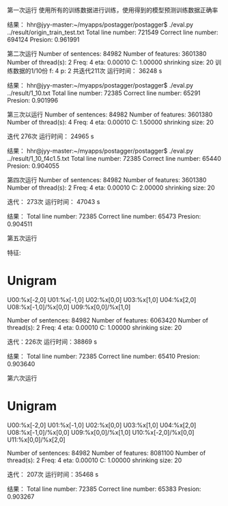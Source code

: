 第一次运行
使用所有的训练数据进行训练，使用得到的模型预测训练数据正确率

结果：
hhr@jyy-master:~/myapps/postagger/postagger$ ./eval.py ../result/origin_train_test.txt 
Total line number: 721549
Correct line number: 694124
Presion: 0.961991


第二次运行
Number of sentences: 84982
Number of features:  3601380
Number of thread(s): 2
Freq:                4
eta:                 0.00010
C:                   1.00000
shrinking size:      20
训练数据的1/10份
f: 4
p: 2
共迭代211次
运行时间： 36248 s

结果：
hhr@jyy-master:~/myapps/postagger/postagger$ ./eval.py ../result/1_10.txt 
Total line number: 72385
Correct line number: 65291
Presion: 0.901996


第三次以运行
Number of sentences: 84982
Number of features:  3601380
Number of thread(s): 4
Freq:                4
eta:                 0.00010
C:                   1.50000
shrinking size:      20

迭代 276次
运行时间： 24965 s

结果：
hhr@jyy-master:~/myapps/postagger/postagger$ ./eval.py ../result/1_10_f4c1.5.txt 
Total line number: 72385
Correct line number: 65440
Presion: 0.904055


第四次运行
Number of sentences: 84982
Number of features:  3601380
Number of thread(s): 2
Freq:                4
eta:                 0.00010
C:                   2.00000
shrinking size:      20

迭代： 273次
运行时间： 47043 s

结果：
Total line number: 72385
Correct line number: 65473
Presion: 0.904511

第五次运行

特征:
# Unigram
U00:%x[-2,0]
U01:%x[-1,0]
U02:%x[0,0]
U03:%x[1,0]
U04:%x[2,0]
U08:%x[-1,0]/%x[0,0]
U09:%x[0,0]/%x[1,0]


Number of sentences: 84982
Number of features:  6063420
Number of thread(s): 2
Freq:                4
eta:                 0.00010
C:                   1.00000
shrinking size:      20

迭代：226次
运行时间：38869 s

结果：
Total line number: 72385
Correct line number: 65410
Presion: 0.903640

第六次运行

# Unigram
U00:%x[-2,0]
U01:%x[-1,0]
U02:%x[0,0]
U03:%x[1,0]
U04:%x[2,0]
U08:%x[-1,0]/%x[0,0]
U09:%x[0,0]/%x[1,0]
U10:%x[-2,0]/%x[0,0]
U11:%x[0,0]/%x[2,0]

Number of sentences: 84982
Number of features:  8081100
Number of thread(s): 2
Freq:                4
eta:                 0.00010
C:                   1.00000
shrinking size:      20

迭代： 207次
运行时间：35468 s

结果：
Total line number: 72385
Correct line number: 65383
Presion: 0.903267

